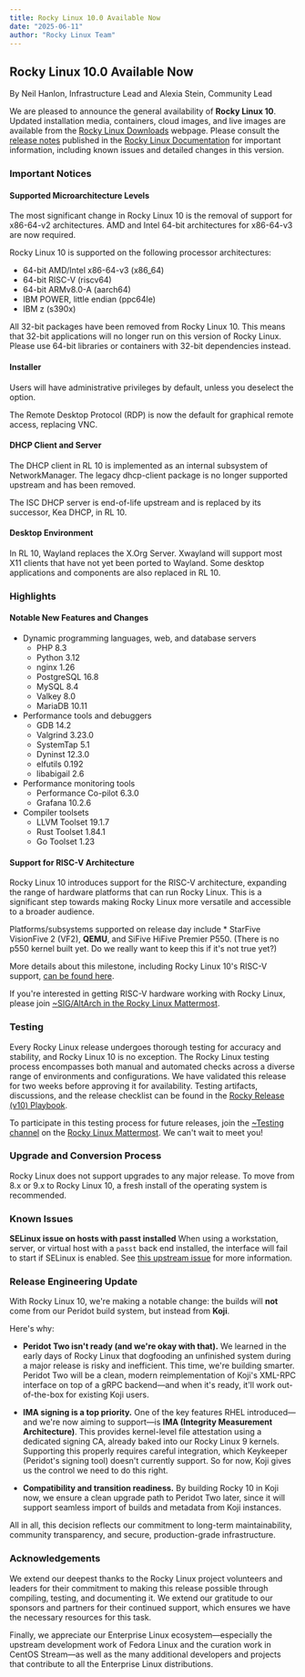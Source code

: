 ```yaml
---
title: Rocky Linux 10.0 Available Now
date: "2025-06-11"
author: "Rocky Linux Team"
---
```


## Rocky Linux 10.0 Available Now

By Neil Hanlon, Infrastructure Lead and Alexia Stein, Community Lead

We are pleased to announce the general availability of **Rocky Linux 10**. Updated installation media, containers, cloud images, and live images are available from the [Rocky Linux Downloads](https://rockylinux.org/download) webpage. Please consult the [release notes](https://docs.rockylinux.org/release_notes/10/) published in the [Rocky Linux Documentation](https://docs.rockylinux.org/) for important information, including known issues and detailed changes in this version.

### Important Notices

#### Supported Microarchitecture Levels

The most significant change in Rocky Linux 10 is the removal of support for x86-64-v2 architectures. AMD and Intel 64-bit architectures for x86-64-v3 are now required.

Rocky Linux 10 is supported on the following processor architectures:

* 64-bit AMD/Intel x86-64-v3 (x86_64)
* 64-bit RISC-V (riscv64)
* 64-bit ARMv8.0-A (aarch64)
* IBM POWER, little endian (ppc64le)
* IBM z (s390x)

All 32-bit packages have been removed from Rocky Linux 10. This means that 32-bit applications will no longer run on this version of Rocky Linux. Please use 64-bit libraries or containers with 32-bit dependencies instead.

#### Installer

Users will have administrative privileges by default, unless you deselect the option.

The Remote Desktop Protocol (RDP) is now the default for graphical remote access, replacing VNC.

#### DHCP Client and Server

The DHCP client in RL 10 is implemented as an internal subsystem of NetworkManager. The legacy dhcp-client package is no longer supported upstream and has been removed.

The ISC DHCP server is end-of-life upstream and is replaced by its successor, Kea DHCP, in RL 10.

#### Desktop Environment

In RL 10, Wayland replaces the X.Org Server. Xwayland will support most X11 clients that have not yet been ported to Wayland. Some desktop applications and components are also replaced in RL 10.

### Highlights

#### Notable New Features and Changes

* Dynamic programming languages, web, and database servers
  * PHP 8.3
  * Python 3.12
  * nginx 1.26
  * PostgreSQL 16.8
  * MySQL 8.4
  * Valkey 8.0
  * MariaDB 10.11
* Performance tools and debuggers
  * GDB 14.2
  * Valgrind 3.23.0
  * SystemTap 5.1
  * Dyninst 12.3.0
  * elfutils 0.192
  * libabigail 2.6
* Performance monitoring tools
  * Performance Co-pilot 6.3.0
  * Grafana 10.2.6
* Compiler toolsets
  * LLVM Toolset 19.1.7
  * Rust Toolset 1.84.1
  * Go Toolset 1.23

#### Support for RISC-V Architecture

Rocky Linux 10 introduces support for the RISC-V architecture, expanding the range of hardware platforms that can run Rocky Linux. This is a significant step towards making Rocky Linux more versatile and accessible to a broader audience.

Platforms/subsystems supported on release day include * StarFive VisionFive 2 (VF2), **QEMU**, and SiFive HiFive Premier P550. (There is no p550 kernel built yet. Do we really want to keep this if it's not true yet?)

More details about this milestone, including Rocky Linux 10's RISC-V support, [can be found here](https://rockylinux.org/news/rockylinux-support-for-riscv).

If you're interested in getting RISC-V hardware working with Rocky Linux, please join [~SIG/AltArch in the Rocky Linux Mattermost](https://chat.rockylinux.org/rocky-linux/channels/altarch).

### Testing

Every Rocky Linux release undergoes thorough testing for accuracy and stability, and Rocky Linux 10 is no exception. The Rocky Linux testing process encompasses both manual and automated checks across a diverse range of environments and configurations. We have validated this release for two weeks before approving it for availability. Testing artifacts, discussions, and the release checklist can be found in the [Rocky Release (v10) Playbook](https://chat.rockylinux.org/playbooks/runs/fir4c41m33rqukhzyqfx8jfu6w).

To participate in this testing process for future releases, join the [~Testing channel](https://chat.rockylinux.org/rocky-linux/channels/testing) on the [Rocky Linux Mattermost](https://chat.rockylinux.org/). We can't wait to meet you!

### Upgrade and Conversion Process

Rocky Linux does not support upgrades to any major release. To move from 8.x or 9.x to Rocky Linux 10, a fresh install of the operating system is recommended.

### Known Issues

**SELinux issue on hosts with passt installed** When using a workstation, server, or virtual host with a `passt` back end installed, the interface will fail to start if SELinux is enabled. See [this upstream issue](https://issues.redhat.com/browse/RHEL-80407) for more information.

### Release Engineering Update

With Rocky Linux 10, we're making a notable change: the builds will **not** come from our Peridot build system, but instead from **Koji**.

Here's why:

* **Peridot Two isn't ready (and we're okay with that).**
  We learned in the early days of Rocky Linux that dogfooding an unfinished system during a major release is risky and inefficient. This time, we're building smarter. Peridot Two will be a clean, modern reimplementation of Koji's XML-RPC interface on top of a gRPC backend—and when it's ready, it'll work out-of-the-box for existing Koji users.

* **IMA signing is a top priority.**
  One of the key features RHEL introduced—and we're now aiming to support—is **IMA (Integrity Measurement Architecture)**. This provides kernel-level file attestation using a dedicated signing CA, already baked into our Rocky Linux 9 kernels. Supporting this properly requires careful integration, which Keykeeper (Peridot's signing tool) doesn't currently support. So for now, Koji gives us the control we need to do this right.

* **Compatibility and transition readiness.**
  By building Rocky 10 in Koji now, we ensure a clean upgrade path to Peridot Two later, since it will support seamless import of builds and metadata from Koji instances.

All in all, this decision reflects our commitment to long-term maintainability, community transparency, and secure, production-grade infrastructure.

### Acknowledgements

We extend our deepest thanks to the Rocky Linux project volunteers and leaders for their commitment to making this release possible through compiling, testing, and documenting it. We extend our gratitude to our sponsors and partners for their continued support, which ensures we have the necessary resources for this task.

Finally, we appreciate our Enterprise Linux ecosystem—especially the upstream development work of Fedora Linux and the curation work in CentOS Stream—as well as the many additional developers and projects that contribute to all the Enterprise Linux distributions.
